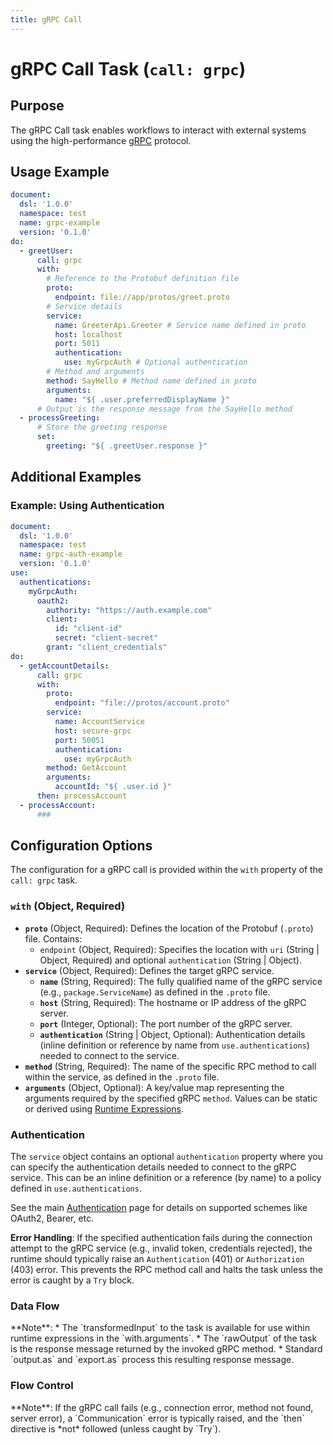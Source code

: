```yaml
---
title: gRPC Call
---
```


# gRPC Call Task (`call: grpc`)

## Purpose

The gRPC Call task enables workflows to interact with external systems using the high-performance [gRPC](https://grpc.io/) protocol.

## Usage Example

```yaml
document:
  dsl: '1.0.0'
  namespace: test
  name: grpc-example
  version: '0.1.0'
do:
  - greetUser:
      call: grpc
      with:
        # Reference to the Protobuf definition file
        proto:
          endpoint: file://app/protos/greet.proto
        # Service details
        service:
          name: GreeterApi.Greeter # Service name defined in proto
          host: localhost
          port: 5011
          authentication:
            use: myGrpcAuth # Optional authentication
        # Method and arguments
        method: SayHello # Method name defined in proto
        arguments:
          name: "${ .user.preferredDisplayName }"
      # Output is the response message from the SayHello method
  - processGreeting:
      # Store the greeting response
      set:
        greeting: "${ .greetUser.response }"
```

## Additional Examples

### Example: Using Authentication

```yaml
document:
  dsl: '1.0.0'
  namespace: test
  name: grpc-auth-example
  version: '0.1.0'
use:
  authentications:
    myGrpcAuth:
      oauth2:
        authority: "https://auth.example.com"
        client:
          id: "client-id"
          secret: "client-secret"
        grant: "client_credentials"
do:
  - getAccountDetails:
      call: grpc
      with:
        proto: 
          endpoint: "file://protos/account.proto"
        service:
          name: AccountService
          host: secure-grpc
          port: 50051
          authentication:
            use: myGrpcAuth
        method: GetAccount
        arguments:
          accountId: "${ .user.id }"
      then: processAccount
  - processAccount:
      ###
```
## Configuration Options

The configuration for a gRPC call is provided within the `with` property of the `call: grpc` task.

### `with` (Object, Required)

*   **`proto`** (Object, Required): Defines the location of the Protobuf (`.proto`) file. Contains:
    *   `endpoint` (Object, Required): Specifies the location with `uri` (String | Object, Required) and optional `authentication` (String | Object).
*   **`service`** (Object, Required): Defines the target gRPC service.
    *   **`name`** (String, Required): The fully qualified name of the gRPC service (e.g., `package.ServiceName`) as defined in the `.proto` file.
    *   **`host`** (String, Required): The hostname or IP address of the gRPC server.
    *   **`port`** (Integer, Optional): The port number of the gRPC server.
    *   **`authentication`** (String | Object, Optional): Authentication details (inline definition or reference by name from `use.authentications`) needed to connect to the service.
*   **`method`** (String, Required): The name of the specific RPC method to call within the service, as defined in the `.proto` file.
*   **`arguments`** (Object, Optional): A key/value map representing the arguments required by the specified gRPC `method`. Values can be static or derived using [Runtime Expressions](dsl-runtime-expressions.md).

### Authentication

The `service` object contains an optional `authentication` property where you can specify the authentication details needed to connect to the gRPC service. This can be an inline definition or a reference (by name) to a policy defined in `use.authentications`.

See the main [Authentication](dsl-authentication.md) page for details on supported schemes like OAuth2, Bearer, etc.

**Error Handling**: If the specified authentication fails during the connection attempt to the gRPC service (e.g., invalid token, credentials rejected), the runtime should typically raise an `Authentication` (401) or `Authorization` (403) error. This prevents the RPC method call and halts the task unless the error is caught by a `Try` block.

### Data Flow
<include from="_common-task-data-flow.md" element-id="common-data-flow"/>
**Note**:
*   The `transformedInput` to the task is available for use within runtime expressions in the `with.arguments`.
*   The `rawOutput` of the task is the response message returned by the invoked gRPC method.
*   Standard `output.as` and `export.as` process this resulting response message.

### Flow Control
<include from="_common-task-flow_control.md" element-id="common-flow-control"/>
**Note**: If the gRPC call fails (e.g., connection error, method not found, server error), a `Communication` error is typically raised, and the `then` directive is *not* followed (unless caught by `Try`). 
